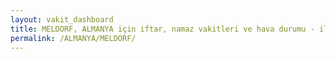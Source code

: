 ```yaml
---
layout: vakit_dashboard
title: MELDORF, ALMANYA için iftar, namaz vakitleri ve hava durumu - ilçe/eyalet seç
permalink: /ALMANYA/MELDORF/
---
```


<script type="text/javascript">
  var GLOBAL_COUNTRY = 'ALMANYA';
  var GLOBAL_CITY = 'MELDORF';
  var GLOBAL_STATE = '';
  var lat = 72;
  var lon = 21;
</script>
